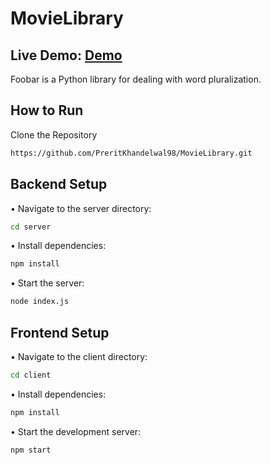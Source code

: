 #  MovieLibrary
## Live Demo: [Demo](https://movie-library-25abav7sy-prerit-khandelwals-projects.vercel.app/)

Foobar is a Python library for dealing with word pluralization.

## How to Run

Clone the Repository

```bash
https://github.com/PreritKhandelwal98/MovieLibrary.git
```

## Backend Setup

• Navigate to the server directory:
```bash
cd server
```

• Install dependencies:

```bash
npm install
```

• Start the server:
```bash
node index.js
```

## Frontend Setup

• Navigate to the client directory:
```bash
cd client
```

• Install dependencies:

```bash
npm install
```

• Start the development server:
```bash
npm start
```

